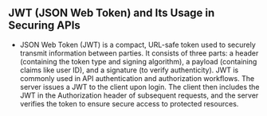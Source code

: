 JWT (JSON Web Token) and Its Usage in Securing APIs
- 
- JSON Web Token (JWT) is a compact, URL-safe token used to securely transmit information between parties. It consists of three parts: a header (containing the token type and signing algorithm), a payload (containing claims like user ID), and a signature (to verify authenticity). JWT is commonly used in API authentication and authorization workflows. The server issues a JWT to the client upon login. The client then includes the JWT in the Authorization header of subsequent requests, and the server verifies the token to ensure secure access to protected resources.